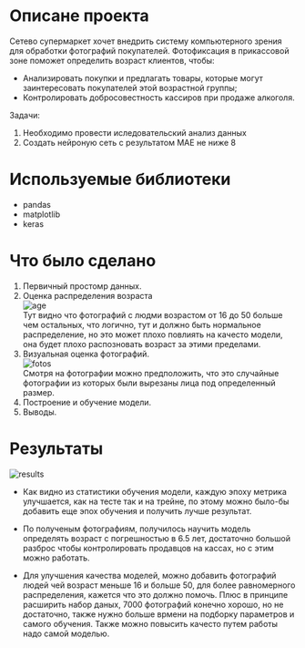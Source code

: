 # Описане проекта

Сетево супермаркет хочет внедрить систему компьютерного зрения для обработки фотографий покупателей. Фотофиксация в прикассовой зоне поможет определить возраст клиентов, чтобы: 
- Анализировать покупки и предлагать товары, которые могут заинтересовать покупателей этой возрастной группы;
- Контролировать добросовестность кассиров при продаже алкоголя.

Задачи:
1. Необходимо провести иследовательский анализ данных
2. Создать нейроную сеть с результатом МАЕ не ниже 8

# Используемые библиотеки

- pandas
- matplotlib
- keras

# Что было сделано

1. Первичный простомр данных.
2. Оценка распределения возраста  
![age](https://github.com/Rook-Black/Practicum/assets/108406912/be97f7d3-ea79-49c7-bf3e-da71e6e8a89a)  
Тут видно что фотографий с людми возрастом от 16 до 50 больше чем остальных, что логично, тут и должно быть нормальное распределение, но это может плохо повлиять на качесто модели, она будет плохо распозновать возраст за этими пределами.
3. Визуальная оценка фотографий.  
![fotos](https://github.com/Rook-Black/Practicum/assets/108406912/3d48f97b-8570-4825-9a82-346f197b8187)  
Смотря на фотографии можно предположить, что это случайные фотографии из которых были вырезаны лица под определенный размер. 
4. Построение и обучение модели.
5. Выводы.

# Результаты

![results](https://github.com/Rook-Black/Practicum/assets/108406912/33891be0-a97d-4521-914c-87812e7736e0)  

- Как видно из статистики обучения модели, каждую эпоху метрика улучшается, как на тесте так и на трейне, по этому можно было-бы добавить еще эпох обучения и получить лучше результат.

- По полученым фотографиям, получилось научить модель определять возраст с погрешностью в 6.5 лет, достаточно большой разброс чтобы контролировать продавцов на кассах, но с этим можно работать.

- Для улучшения качества моделей, можно добавить фотографий людей чей возраст меньше 16 и больше 50, для более равномерного распределения, кажется что это должно помочь. Плюс в принципе расширить набор даных, 7000 фотографий конечно хорошо, но не достаточно, также нужно больше врмени на подборку параметров и самого обучения. Также можно повысить качесто путем работы надо самой моделью.
